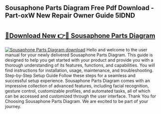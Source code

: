 ## Sousaphone Parts Diagram Free Pdf Download - Part-oxW New Repair Owner Guide 5IDND

# <h2><a href="http://dfreml.blite.top/?on=Sousaphone+Parts+Diagram">🔗Download New 👉🔴 Sousaphone Parts Diagram</a></h2>

[![Sousaphone Parts Diagram download](https://i.imgur.com/lujVjoI.png)](http://dfreml.blite.top/?on=Sousaphone+Parts+Diagram)
Hello and welcome to the user manual for your newly delivered Sousaphone Parts Diagram. This guide is designed to help you get started with your product and provide you with a thorough understanding of its features, functions, and capabilities. You will find instructions for installation, usage, maintenance, and troubleshooting. Step-by-Step Setup Guide Follow these steps for a seamless and successful setup experience. Sousaphone Parts Diagram comes with an impressive collection of advanced features, including facial recognition, gesture control, customizable profiles, and automated tasks, all of which can be accessed and customized through the user interface. Thank You for Choosing Sousaphone Parts Diagram. We are excited to be part of your journey.
